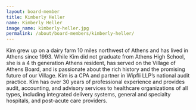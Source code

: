 ```yaml
---
layout: board-member
title: Kimberly Heller
name: Kimberly Heller
image_name: kimberly-heller.jpg
permalink: /about/board-members/kimberly-heller/
---
```


Kim grew up on a dairy farm 10 miles northwest of Athens and has lived in Athens since 1993.
While Kim did not graduate from Athens High School, she is a 4 th generation Athens resident,
has served on the Village of Athens Board, and is passionate about the rich history and the
promising future of our Village. Kim is a CPA and partner in Wipfli LLP’s national audit practice.
Kim has over 30 years of professional experience and provides audit, accounting, and advisory
services to healthcare organizations of all types, including integrated delivery systems, general
and specialty hospitals, and post-acute care providers.
